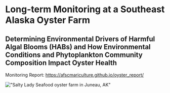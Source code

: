  
# Long-term Monitoring at a Southeast Alaska Oyster Farm

## Determining Environmental Drivers of Harmful Algal Blooms (HABs) and How Environmental Conditions and Phytoplankton Community Composition Impact Oyster Health

Monitoring Report: https://afscmariculture.github.io/oyster_report/

!["Salty Lady Seafood oyster farm in Juneau, AK"](https://user-images.githubusercontent.com/67389727/202013935-d9c43074-1aa5-441f-b148-88bca1007ef3.jpg)

